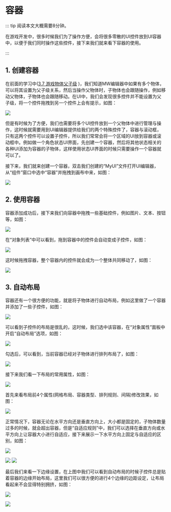 # 容器

::: tip 阅读本文大概需要8分钟。

在游戏开发中，很多时候我们为了操作方便，会将很多零散的UI控件放到UI容器中，以便于我们同时操作这些控件，接下来我们就来看下容器的使用。

:::

## 1. 创建容器

在前面的学习中([3.7 游戏物体父子级](https://learning.ark.online/md/3.7.html)  )，我们知道MW编辑器中如果有多个物体，可以将其设置为父子级关系，然后当操作父物体时，子物体也会跟随操作，例如移动父物体，子物体也会跟随移动。在UI中，我们会发现很多控件并不能设置为父子级，将一个控件拖拽到另一个控件上会有提示，如图：

![](https://cdn.233xyx.com/1681135131472_880.PNG)

但是有时候为了方便，我们也需要将多个UI控件放到一个父物体中进行管理与操作，这时候就需要用到UI编辑器提供给我们的两个特殊控件了，容器与滚动框，只有这两个控件可以设置子控件，所以我们常常会将一个区域的UI放到容器或滚动框中。例如做一个角色状态UI界面，先创建一个容器，然后将其他状态相关的各种UI添加为容器的子物体，这样使用状态UI界面的时候只需要操作一个容器就可以了。

接下来，我们就来创建一个容器，双击我们创建的“MyUI”文件打开UI编辑器，从“组件”窗口中选中“容器”并拖拽到画布中来，如图：

![](https://cdn.233xyx.com/1681135131983_514.PNG)

## 2. 使用容器

容器添加成功后，接下来我们向容器中拖拽一些基础控件，例如图片、文本、按钮等，如图：

![](https://cdn.233xyx.com/1681135131521_191.PNG)

在“对象列表”中可以看到，拖到容器中的控件会自动变成子控件，如图：

![](https://cdn.233xyx.com/1681135131934_771.PNG)

这时候拖拽容器，整个容器内的控件就会成为一个整体共同移动了，如图：

![](https://cdn.233xyx.com/1681135132095_692.gif)

## 3. 自动布局

容器还有一个很方便的功能，就是将子物体进行自动布局，例如这里做了一个容器并添加了一些子控件，如图：

![](https://cdn.233xyx.com/1681135131829_468.PNG)

可以看到子控件的布局是很乱的，这时候，我们选中该容器，在“对象属性”面板中开启“自动布局”选项，如图：

![](https://cdn.233xyx.com/1681135131622_804.png)

勾选后，可以看到，当前容器已经对子物体进行排列布局了，如图：

![](https://cdn.233xyx.com/1681135131670_605.png)

接下来我们看一下布局的常用属性，如图：

![](https://cdn.233xyx.com/1681135132198_190.png)

首先来看布局前4个属性(网格布局、容器类型、排列规则、间隔)修改效果，如图：

![](https://cdn.233xyx.com/1681135131770_519.gif)

正常情况下，容器无论在水平方向还是垂直方向上，大小都是固定的，子物体数量过多的时候，就会超出容器，但是“自适应规则”中，我们可以选择在垂直方向或水平方向上让容器大小进行自适应，接下来展示一下水平方向上固定与自适应的区别，如图：

![](https://cdn.233xyx.com/1681135132146_648.png)

![](https://cdn.233xyx.com/1681135132046_680.png)
![](https://cdn.233xyx.com/1681135131882_758.png)

最后我们来看一下边缘设置，在上图中我们可以看到自动布局的时候子控件总是贴着容器的边缘开始布局，这里我们可以很方便的进行4个边缘的边距设定，让布局看起来不会显得特别拥挤，如图：

![](https://cdn.233xyx.com/1681135131572_159.gif)

![](https://cdn.233xyx.com/1681135131720_316.gif)
